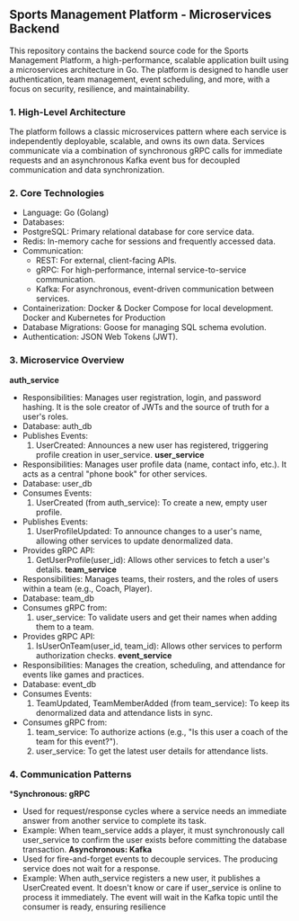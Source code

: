 ## Sports Management Platform - Microservices Backend
This repository contains the backend source code for the Sports Management Platform, a high-performance, scalable application built using a microservices architecture in Go. The platform is designed to handle user authentication, team management, event scheduling, and more, with a focus on security, resilience, and maintainability.

### 1. High-Level Architecture
The platform follows a classic microservices pattern where each service is independently deployable, scalable, and owns its own data. Services communicate via a combination of synchronous gRPC calls for immediate requests and an asynchronous Kafka event bus for decoupled communication and data synchronization.

### 2. Core Technologies
- Language: Go (Golang)
- Databases:
- PostgreSQL: Primary relational database for core service data.
- Redis: In-memory cache for sessions and frequently accessed data.
- Communication:
    * REST: For external, client-facing APIs.
    * gRPC: For high-performance, internal service-to-service communication.
    * Kafka: For asynchronous, event-driven communication between services.
- Containerization: Docker & Docker Compose for local development. Docker and Kubernetes for Production
- Database Migrations: Goose for managing SQL schema evolution.
- Authentication: JSON Web Tokens (JWT).

### 3. Microservice Overview
**auth_service**
* Responsibilities: Manages user registration, login, and password hashing. It is the sole creator of JWTs and the source of truth for a user's roles.
* Database: auth_db
* Publishes Events:
    1. UserCreated: Announces a new user has registered, triggering profile creation in user_service.
**user_service**
* Responsibilities: Manages user profile data (name, contact info, etc.). It acts as a central "phone book" for other services.
* Database: user_db
* Consumes Events:
    1. UserCreated (from auth_service): To create a new, empty user profile.
* Publishes Events:
    1. UserProfileUpdated: To announce changes to a user's name, allowing other services to update denormalized data.
* Provides gRPC API:
    1. GetUserProfile(user_id): Allows other services to fetch a user's details.
**team_service**
* Responsibilities: Manages teams, their rosters, and the roles of users within a team (e.g., Coach, Player).
* Database: team_db
* Consumes gRPC from:
    1. user_service: To validate users and get their names when adding them to a team.
* Provides gRPC API:
    1. IsUserOnTeam(user_id, team_id): Allows other services to perform authorization checks.
**event_service**
* Responsibilities: Manages the creation, scheduling, and attendance for events like games and practices.
* Database: event_db
* Consumes Events:
    1. TeamUpdated, TeamMemberAdded (from team_service): To keep its denormalized data and attendance lists in sync.
* Consumes gRPC from:
    1. team_service: To authorize actions (e.g., "Is this user a coach of the team for this event?").
    2. user_service: To get the latest user details for attendance lists.

### 4. Communication Patterns
***Synchronous: gRPC**
- Used for request/response cycles where a service needs an immediate answer from another service to complete its task.
- Example: When team_service adds a player, it must synchronously call user_service to confirm the user exists before committing the database transaction.
**Asynchronous: Kafka**
- Used for fire-and-forget events to decouple services. The producing service does not wait for a response.
- Example: When auth_service registers a new user, it publishes a UserCreated event. It doesn't know or care if user_service is online to process it immediately. The event will wait in the Kafka topic until the consumer is ready, ensuring resilience